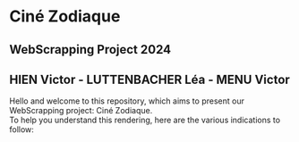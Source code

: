 # Ciné Zodiaque
## WebScrapping Project 2024
## HIEN Victor - LUTTENBACHER Léa - MENU Victor

Hello and welcome to this repository, which aims to present our WebScrapping project: Ciné Zodiaque.  
To help you understand this rendering, here are the various indications to follow:

